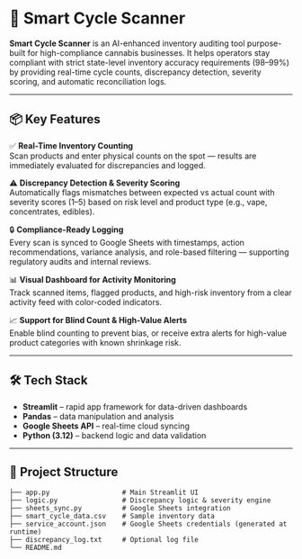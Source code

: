 # 🌿 Smart Cycle Scanner

**Smart Cycle Scanner** is an AI-enhanced inventory auditing tool purpose-built for high-compliance cannabis businesses. It helps operators stay compliant with strict state-level inventory accuracy requirements (98–99%) by providing real-time cycle counts, discrepancy detection, severity scoring, and automatic reconciliation logs.

---

## 📦 Key Features

✅ **Real-Time Inventory Counting**  
Scan products and enter physical counts on the spot — results are immediately evaluated for discrepancies and logged.

⚠️ **Discrepancy Detection & Severity Scoring**  
Automatically flags mismatches between expected vs actual count with severity scores (1–5) based on risk level and product type (e.g., vape, concentrates, edibles).

🔒 **Compliance-Ready Logging**  
Every scan is synced to Google Sheets with timestamps, action recommendations, variance analysis, and role-based filtering — supporting regulatory audits and internal reviews.

📊 **Visual Dashboard for Activity Monitoring**  
Track scanned items, flagged products, and high-risk inventory from a clear activity feed with color-coded indicators.

📈 **Support for Blind Count & High-Value Alerts**  
Enable blind counting to prevent bias, or receive extra alerts for high-value product categories with known shrinkage risk.

---

## 🛠️ Tech Stack

- **Streamlit** – rapid app framework for data-driven dashboards  
- **Pandas** – data manipulation and analysis  
- **Google Sheets API** – real-time cloud syncing  
- **Python (3.12)** – backend logic and data validation  

---

## 📁 Project Structure

```plaintext
├── app.py                  # Main Streamlit UI
├── logic.py                # Discrepancy logic & severity engine
├── sheets_sync.py          # Google Sheets integration
├── smart_cycle_data.csv    # Sample inventory data
├── service_account.json    # Google Sheets credentials (generated at runtime)
├── discrepancy_log.txt     # Optional log file
└── README.md
